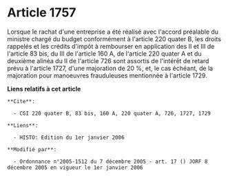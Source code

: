 # Article 1757

Lorsque le rachat d'une entreprise a été réalisé avec l'accord préalable du ministre chargé du budget conformément à
l'article 220 quater B, les droits rappelés et les crédits d'impôt à rembourser en application des II et III de l'article 83
bis, du III de l'article 160 A, de l'article 220 quater A et du deuxième alinéa du II de l'article 726 sont assortis de
l'intérêt de retard prévu à l'article 1727, d'une majoration de 20 %, et, le cas échéant, de la majoration pour manoeuvres
frauduleuses mentionnée à l'article 1729.

**Liens relatifs à cet article**

	**Cite**:

	  - CGI 220 quater B, 83 bis, 160 A, 220 quater A, 726, 1727, 1729

	**Liens**:

	  - HISTO: Edition du 1er janvier 2006

	**Modifié par**:

	  - Ordonnance n°2005-1512 du 7 décembre 2005 - art. 17 () JORF 8 décembre 2005 en vigueur le 1er janvier 2006

